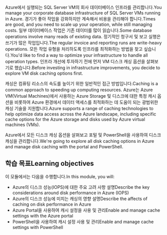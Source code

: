 <span data-ttu-id="18b66-101">Azure에서 실행되는 SQL Server VM의 회사 데이터베이스 인프라를 관리합니다.</span><span class="sxs-lookup"><span data-stu-id="18b66-101">You manage your corporate database infrastructure of SQL Server VMs running in Azure.</span></span> <span data-ttu-id="18b66-102">경기가 좋아 작업을 강화하지만 계속해서 비용을 관리해야 합니다.</span><span class="sxs-lookup"><span data-stu-id="18b66-102">Times are good, and you need to scale up your operation, while still managing costs.</span></span> <span data-ttu-id="18b66-103">일부 데이터베이스 작업은 기존 데이터를 많이 읽습니다.</span><span class="sxs-lookup"><span data-stu-id="18b66-103">Some database operations involve many reads of existing data.</span></span> <span data-ttu-id="18b66-104">정기적인 청구서 및 보고 실행은 쓰기가 많은 작업입니다.</span><span class="sxs-lookup"><span data-stu-id="18b66-104">The regular invoice and reporting runs are write-heavy operations.</span></span> <span data-ttu-id="18b66-105">모든 작업 유형을 처리하도록 인프라를 최적화하는 방법을 찾고 싶습니다.</span><span class="sxs-lookup"><span data-stu-id="18b66-105">You'd like to find a way to optimize your infrastructure to handle all operation types.</span></span> <span data-ttu-id="18b66-106">인프라 개선에 투자하기 전에 먼저 VM 디스크 캐싱 옵션을 살펴보기로 했습니다.</span><span class="sxs-lookup"><span data-stu-id="18b66-106">Before investing in infrastructure improvements, you decide to explore VM disk caching options first.</span></span>

<span data-ttu-id="18b66-107">캐싱은 컴퓨팅 리소스의 속도를 높이기 위한 일반적인 접근 방법입니다.</span><span class="sxs-lookup"><span data-stu-id="18b66-107">Caching is a common approach to speeding up computing resources.</span></span> <span data-ttu-id="18b66-108">Azure는 Azure VM(Virtual Machines)에서 사용하는 Azure Storage 및 디스크에 대한 특정 캐시 옵션을 비롯하여 Azure 환경에서 데이터 액세스를 최적화하는 데 도움이 되는 광범위한 캐싱 기술을 지원합니다.</span><span class="sxs-lookup"><span data-stu-id="18b66-108">Azure supports a range of caching technologies to help optimize data access across the Azure landscape, including specific cache options for the Azure storage and disks used by Azure virtual machines (VMs).</span></span>

<span data-ttu-id="18b66-109">Azure에서 모든 디스크 캐싱 옵션을 살펴보고 포털 및 PowerShell을 사용하여 디스크 캐싱을 관리합니다.</span><span class="sxs-lookup"><span data-stu-id="18b66-109">We're going to explore all disk caching options in Azure and manage disk caching with the portal and PowerShell.</span></span>

## <a name="learning-objectives"></a><span data-ttu-id="18b66-110">학습 목표</span><span class="sxs-lookup"><span data-stu-id="18b66-110">Learning objectives</span></span>

<span data-ttu-id="18b66-111">이 모듈에서는 다음을 수행합니다.</span><span class="sxs-lookup"><span data-stu-id="18b66-111">In this module, you will:</span></span>

- <span data-ttu-id="18b66-112">Azure의 디스크 성능(IOPS)에 대한 주요 고려 사항 설명</span><span class="sxs-lookup"><span data-stu-id="18b66-112">Describe the key considerations around disk performance in Azure (IOPS)</span></span>
- <span data-ttu-id="18b66-113">Azure의 디스크 성능에 미치는 캐싱의 영향 설명</span><span class="sxs-lookup"><span data-stu-id="18b66-113">Describe the affects of caching on disk performance in Azure</span></span>
- <span data-ttu-id="18b66-114">Azure Portal을 사용하여 캐시 설정을 사용 및 관리</span><span class="sxs-lookup"><span data-stu-id="18b66-114">Enable and manage cache settings with the Azure portal</span></span>
- <span data-ttu-id="18b66-115">PowerShell을 사용하여 캐시 설정 사용 및 관리</span><span class="sxs-lookup"><span data-stu-id="18b66-115">Enable and manage cache settings with PowerShell</span></span>